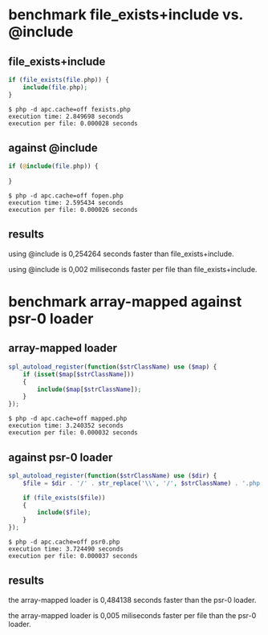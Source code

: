 benchmark file_exists+include vs. @include
==========================================

file_exists+include
-------------------

```php
if (file_exists(file.php)) {
    include(file.php);
}
```

```
$ php -d apc.cache=off fexists.php
execution time: 2.849698 seconds
execution per file: 0.000028 seconds
```

against @include
----------------

```php
if (@include(file.php)) {
    
}
```

```
$ php -d apc.cache=off fopen.php
execution time: 2.595434 seconds
execution per file: 0.000026 seconds
```

results
-------

using @include is 0,254264 seconds faster than file_exists+include.

using @include is 0,002 miliseconds faster per file than file_exists+include.


benchmark array-mapped against psr-0 loader
===========================================

array-mapped loader
-------------------

```php
spl_autoload_register(function($strClassName) use ($map) {
	if (isset($map[$strClassName]))
	{
		include($map[$strClassName]);
	}
});
```

```
$ php -d apc.cache=off mapped.php
execution time: 3.240352 seconds
execution per file: 0.000032 seconds
```

against psr-0 loader
--------------------

```php
spl_autoload_register(function($strClassName) use ($dir) {
	$file = $dir . '/' . str_replace('\\', '/', $strClassName) . '.php';

	if (file_exists($file))
	{
		include($file);
	}
});
```

```
$ php -d apc.cache=off psr0.php
execution time: 3.724490 seconds
execution per file: 0.000037 seconds
```

results
-------

the array-mapped loader is 0,484138 seconds faster than the psr-0 loader.

the array-mapped loader is 0,005 miliseconds faster per file than the psr-0 loader.
